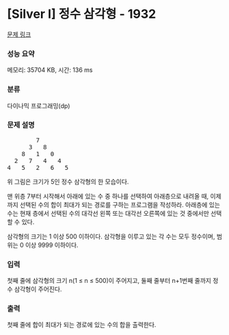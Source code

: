 # [Silver I] 정수 삼각형 - 1932 

[문제 링크](https://www.acmicpc.net/problem/1932) 

### 성능 요약

메모리: 35704 KB, 시간: 136 ms

### 분류

다이나믹 프로그래밍(dp)

### 문제 설명

<pre>        7
      3   8
    8   1   0
  2   7   4   4
4   5   2   6   5</pre>

<p>위 그림은 크기가 5인 정수 삼각형의 한 모습이다.</p>

<p>맨 위층 7부터 시작해서 아래에 있는 수 중 하나를 선택하여 아래층으로 내려올 때, 이제까지 선택된 수의 합이 최대가 되는 경로를 구하는 프로그램을 작성하라. 아래층에 있는 수는 현재 층에서 선택된 수의 대각선 왼쪽 또는 대각선 오른쪽에 있는 것 중에서만 선택할 수 있다.</p>

<p>삼각형의 크기는 1 이상 500 이하이다. 삼각형을 이루고 있는 각 수는 모두 정수이며, 범위는 0 이상 9999 이하이다.</p>

### 입력 

 <p>첫째 줄에 삼각형의 크기 n(1 ≤ n ≤ 500)이 주어지고, 둘째 줄부터 n+1번째 줄까지 정수 삼각형이 주어진다.</p>

### 출력 

 <p>첫째 줄에 합이 최대가 되는 경로에 있는 수의 합을 출력한다.</p>

